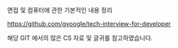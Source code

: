 면접 및 컴퓨터에 관한 기본적인 내용 정리

https://github.com/gyoogle/tech-interview-for-developer

해당 GIT 에서의 많은 CS 자료 및 글귀를 참고하였습니다.
